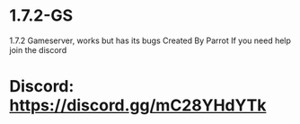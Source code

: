 # 1.7.2-GS

1.7.2 Gameserver, works but has its bugs
Created By Parrot
If you need help join the discord

# Discord: https://discord.gg/mC28YHdYTk
